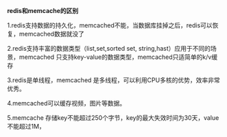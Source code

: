 **redis和memcache的区别**

1.redis支持数据的持久化，memcached不能，当数据库挂掉之后，redis可以恢复，memcached数据就没了

2.redis支持丰富的数据类型（list,set,sorted set, string,hast）应用于不同的场景，memcached 只支持key-value的数据类型，memcached只适简单的k/v缓存

3.redis是单线程，memcached 是多线程，可以利用CPU多核的优势，效率非常优秀。

4.memcached可以缓存视频，图片等数据。

5.memcache 存储key不能超过250个字节，key的最大失效时间为30天，value不能超过1M，

